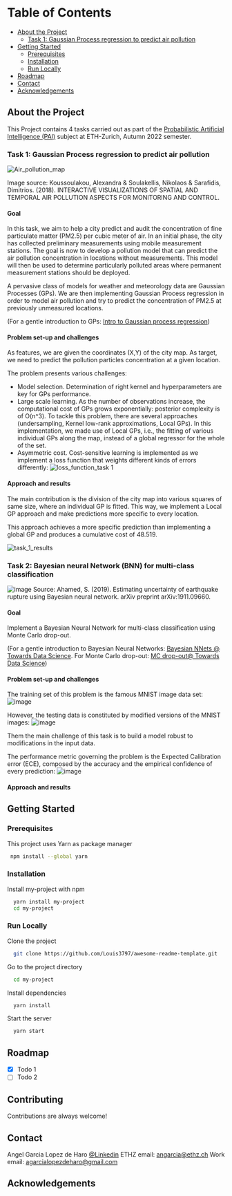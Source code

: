 <!-- Table of Contents -->
# Table of Contents

- [About the Project](#about-the-project)
  * [Task 1: Gaussian Process regression to predict air pollution](#task-1-Gaussian-Process-regression-to-predict-air-pollution)
- [Getting Started](#getting-started)
  * [Prerequisites](#prerequisites)
  * [Installation](#installation)
  * [Run Locally](#run-locally)
- [Roadmap](#roadmap)
- [Contact](#contact)
- [Acknowledgements](#acknowledgements)
  

<!-- About the Project -->
## About the Project

This Project contains 4 tasks carried out as part of the [Probabilistic Artificial Intelligence (PAI)](https://las.inf.ethz.ch/teaching/pai-f22) subject at ETH-Zurich, Autumn 2022 semester.

### Task 1: Gaussian Process regression to predict air pollution

![Air_pollution_map](https://user-images.githubusercontent.com/102548683/211349765-1ef7a120-0bb2-4546-a9b3-37dc6f321383.png)
 
 
Image source: Koussoulakou, Alexandra & Soulakellis, Nikolaos & Sarafidis, Dimitrios. (2018). INTERACTIVE VISUALIZATIONS OF SPATIAL AND TEMPORAL AIR POLLUTION ASPECTS FOR MONITORING AND CONTROL. 

#### Goal

In this task, we aim to help a city predict and audit the concentration of fine particulate matter (PM2.5) per cubic meter of air. In an initial phase, the city has collected preliminary measurements using mobile measurement stations. The goal is now to develop a pollution model that can predict the air pollution concentration in locations without measurements. This model will then be used to determine particularly polluted areas where permanent measurement stations should be deployed.

A pervasive class of models for weather and meteorology data are Gaussian Processes (GPs). We are then implementing  Gaussian Process regression in order to model air pollution and try to predict the concentration of PM2.5 at previously unmeasured locations.

(For a gentle introduction to GPs: [Intro to Gaussian process regression](https://medium.com/data-science-at-microsoft/introduction-to-gaussian-process-regression-part-1-the-basics-3cb79d9f155f#:~:text=Gaussian%20process%20(GP)%20is%20a,generalization%20of%20multivariate%20Gaussian%20distributions.))

#### Problem set-up and challenges

As features, we are given the coordinates (X,Y) of the city map. As target, we need to predict the pollution particles concentration at a given location.

The problem presents various challenges:
- Model selection. Determination of right kernel and hyperparameters are key for GPs performance.
- Large scale learning. As the number of observations increase, the computational cost of GPs grows exponentially: posterior complexity is of O(n^3). To tackle this problem, there are several approaches (undersampling, Kernel low-rank approximations, Local GPs). In this implementation, we made use of Local GPs, i.e., the fitting of various individual GPs along the map, instead of a global regressor for the whole of the set.
- Asymmetric cost. Cost-sensitive learning is implemented as we implement a loss function that weights different kinds of errors differently: 
![loss_function_task 1](https://user-images.githubusercontent.com/102548683/211354718-021ca464-f29b-4086-a04b-90fe00a274a5.png)


#### Approach and results

The main contribution is the division of the city map into various squares of same size, where an individual GP is fitted. This way, we implement a Local GP approach and make predictions more specific to every location.

This approach achieves a more specific prediction than implementing a global GP and produces a cumulative cost of 48.519.

![task_1_results](https://user-images.githubusercontent.com/102548683/211350293-8b55d009-fbf6-4bfe-ba32-b23f47931e4c.png)


### Task 2: Bayesian neural Network (BNN) for multi-class classification
![image](https://user-images.githubusercontent.com/102548683/211356167-e1271fe4-5923-429d-8e97-cf3fb1effbdb.png)
Source: Ahamed, S. (2019). Estimating uncertainty of earthquake rupture using Bayesian neural network. arXiv preprint arXiv:1911.09660.

#### Goal
Implement a Bayesian Neural Network for multi-class classification using Monte Carlo drop-out.

(For a gentle introduction to Bayesian Neural Networks: [Bayesian NNets @ Towards Data Science](https://towardsdatascience.com/bayesian-neural-network-7041dd09f2cc). For Monte Carlo drop-out: [MC drop-out@ Towards Data Science](https://towardsdatascience.com/monte-carlo-dropout-7fd52f8b6571))


#### Problem set-up and challenges

The training set of this problem is the famous MNIST image data set: 
![image](https://user-images.githubusercontent.com/102548683/211357150-0fd0a3a2-a630-477a-9c66-3f7b23ff2eb6.png)

However, the testing data is constituted by modified versions of the MNIST images:
![image](https://user-images.githubusercontent.com/102548683/211357356-90f39df9-f00f-44d5-9e58-f87b5825c650.png)

Them the main challenge of this task is to build a model robust to modifications in the input data. 

The performance metric governing the problem is the Expected Calibration error (ECE), composed by the accuracy and the empirical confidence of every prediction:
![image](https://user-images.githubusercontent.com/102548683/211357862-8db50b12-48fd-4652-8d27-b2a81717d1eb.png)



#### Approach and results


<!-- Getting Started -->
## Getting Started

<!-- Prerequisites -->
### Prerequisites

This project uses Yarn as package manager

```bash
 npm install --global yarn
```

<!-- Installation -->
### Installation

Install my-project with npm

```bash
  yarn install my-project
  cd my-project
```


<!-- Run Locally -->
### Run Locally

Clone the project

```bash
  git clone https://github.com/Louis3797/awesome-readme-template.git
```

Go to the project directory

```bash
  cd my-project
```

Install dependencies

```bash
  yarn install
```

Start the server

```bash
  yarn start
```


<!-- Roadmap -->
## Roadmap

* [x] Todo 1
* [ ] Todo 2

<!-- Contributing -->
## Contributing

Contributions are always welcome!


<!-- Contact -->
## Contact

Angel Garcia Lopez de Haro
[@Linkedin](https://www.linkedin.com/in/angel-garcia-lopez-de-haro/)
ETHZ email: angarcia@ethz.ch
Work email: agarcialopezdeharo@gmail.com


<!-- Acknowledgments -->
## Acknowledgements

